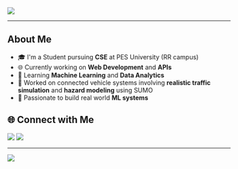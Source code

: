 <!-- Banner -->
<img src="https://capsule-render.vercel.app/api?type=waving&color=6a5acd&height=180&section=header&text=Select%20Gagana%20from%20Tech%20👋&fontSize=25&fontColor=fff&animation=fadeIn"/>  

---

## About Me

- 🎓 I'm a Student pursuing **CSE** at PES University (RR campus)
- 🌐 Currently working on **Web Development** and **APIs**  
- 🧠 Learning **Machine Learning** and **Data Analytics**  
- 🤝 Worked on connected vehicle systems involving **realistic traffic simulation** and **hazard modeling** using SUMO
- 🎯 Passionate to build real world **ML systems**



## 🌐 Connect with Me

<a href="https://www.linkedin.com/in/gagana-p-514am/"><img src="https://img.shields.io/badge/LinkedIn-blue?style=for-the-badge&logo=linkedin"/></a>
<a href="mailto:gaganap207@gmail.com"><img src="https://img.shields.io/badge/Email-D14836?style=for-the-badge&logo=gmail&logoColor=white"/></a>

---

<img src="https://capsule-render.vercel.app/api?type=waving&color=6a5acd&height=100&section=footer"/>
